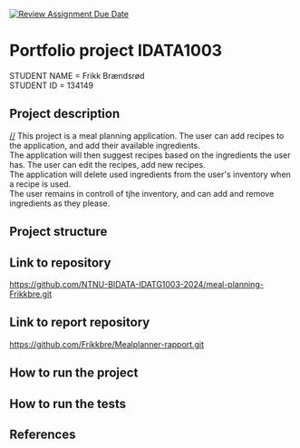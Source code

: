 [![Review Assignment Due Date](https://classroom.github.com/assets/deadline-readme-button-22041afd0340ce965d47ae6ef1cefeee28c7c493a6346c4f15d667ab976d596c.svg)](https://classroom.github.com/a/RyiBKJgD)
# Portfolio project IDATA1003

[//]: # (TODO: Fill inn your name and student ID)

STUDENT NAME = Frikk Brændsrød  
STUDENT ID = 134149

## Project description

[//]
This project is a meal planning application. The user can add recipes to the application, and add their available ingredients. \
The application will then suggest recipes based on the ingredients the user has. The user can edit the recipes, add new recipes.\
The application will delete used ingredients from the user's inventory when a recipe is used.\
The user remains in controll of tjhe inventory, and can add and remove ingredients as they please.

## Project structure

[//]: # (TODO: Describe the structure of your project here. How have you used packages in your structure. Where are all sourcefiles stored. Where are all JUnit-test classes stored. etc.)

## Link to repository

[//]: # (TODO: Is this the correct link?)
https://github.com/NTNU-BIDATA-IDATG1003-2024/meal-planning-Frikkbre.git

## Link to report repository

https://github.com/Frikkbre/Mealplanner-rapport.git

## How to run the project

[//]: # (TODO: Describe how to run your project here. What is the main class? What is the main method?
What is the input and output of the program? What is the expected behaviour of the program?)

## How to run the tests

[//]: # (TODO: Describe how to run the tests here.)

## References

[//]: # (TODO: Include references here, if any. For example, if you have used code from the course book, include a reference to the chapter.
Or if you have used code from a website or other source, include a link to the source.)
